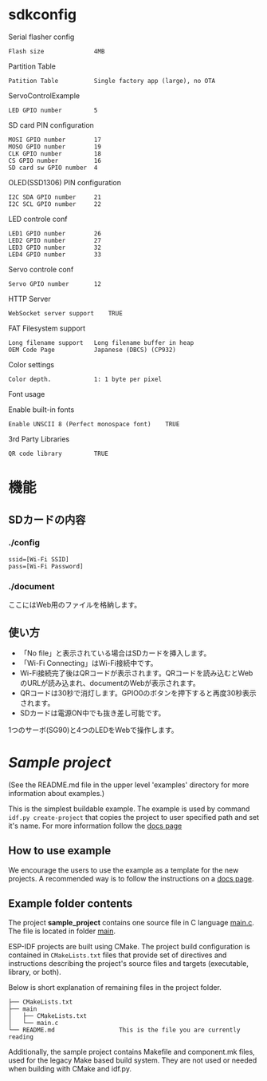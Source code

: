 # sdkconfig
Serial flasher config

	Flash size				4MB

Partition Table

	Patition Table			Single factory app (large), no OTA

ServoControlExample

	LED GPIO number			5

SD card PIN configuration

	MOSI GPIO number		17
	MOSO GPIO number		19
	CLK GPIO number			18
	CS GPIO number			16
	SD card sw GPIO number	4

OLED(SSD1306) PIN configuration

	I2C SDA GPIO number		21
	I2C SCL GPIO number		22

LED controle conf

	LED1 GPIO number		26
	LED2 GPIO number		27
	LED3 GPIO number		32
	LED4 GPIO number		33

Servo controle conf

	Servo GPIO number		12
	
HTTP Server

	WebSocket server support	TRUE

FAT Filesystem support

	Long filename support	Long filename buffer in heap
	OEM Code Page			Japanese (DBCS) (CP932)

Color settings

	Color depth.			1: 1 byte per pixel

Font usage

Enable built-in fonts

	Enable UNSCII 8 (Perfect monospace font)	TRUE

3rd Party Libraries

	QR code library			TRUE

# 機能

## SDカードの内容

### ./config

```
ssid=[Wi-Fi SSID]
pass=[Wi-Fi Password]
```

### ./document

ここにはWeb用のファイルを格納します。

## 使い方

* 「No file」と表示されている場合はSDカードを挿入します。
* 「Wi-Fi Connecting」はWi-Fi接続中です。
* Wi-Fi接続完了後はQRコードが表示されます。QRコードを読み込むとWebのURLが読み込まれ、documentのWebが表示されます。
* QRコードは30秒で消灯します。GPIO0のボタンを押下すると再度30秒表示されます。
* SDカードは電源ON中でも抜き差し可能です。

1つのサーボ(SG90)と4つのLEDをWebで操作します。

# _Sample project_

(See the README.md file in the upper level 'examples' directory for more information about examples.)

This is the simplest buildable example. The example is used by command `idf.py create-project`
that copies the project to user specified path and set it's name. For more information follow the [docs page](https://docs.espressif.com/projects/esp-idf/en/latest/api-guides/build-system.html#start-a-new-project)



## How to use example
We encourage the users to use the example as a template for the new projects.
A recommended way is to follow the instructions on a [docs page](https://docs.espressif.com/projects/esp-idf/en/latest/api-guides/build-system.html#start-a-new-project).

## Example folder contents

The project **sample_project** contains one source file in C language [main.c](main/main.c). The file is located in folder [main](main).

ESP-IDF projects are built using CMake. The project build configuration is contained in `CMakeLists.txt`
files that provide set of directives and instructions describing the project's source files and targets
(executable, library, or both). 

Below is short explanation of remaining files in the project folder.

```
├── CMakeLists.txt
├── main
│   ├── CMakeLists.txt
│   └── main.c
└── README.md                  This is the file you are currently reading
```
Additionally, the sample project contains Makefile and component.mk files, used for the legacy Make based build system. 
They are not used or needed when building with CMake and idf.py.
